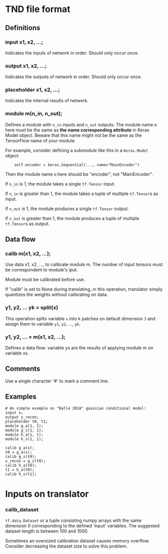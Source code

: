 # TND file format
## Definitions
### input x1, x2, ...;
Indicates the inputs of network in order. Should only occur once.
### output x1, x2, ...;
Indicates the outputs of network in order. Should only occur once.
### placeholder x1, x2, ...;
Indicates the internal results of network. 
### module m(n_in, n_out);
Defines a module with `n_in` inputs and `n_out` outputs. The module name `m` here must be the same as **the name corresponding attribute** in Keras Model object. Beware that this name might not be the same as the TensorFlow name of your module.

For example, consider defining a submodule like this in a `Keras.Model` object:
```
    self.encoder = keras.Sequential(..., name="MainEncoder")
```
Then the module name `m` here should be "encoder", not "MainEncoder".

If `n_in` is 1, the module takes a single `tf.Tensor` input.

If `n_in` is greater than 1, the module takes a tuple of multiple `tf.Tensor`s as input.

If `n_out` is 1, the module produces a single `tf.Tensor` output.

If `n_out` is greater than 1, the module produces a tuple of multiple `tf.Tensor`s as output.



## Data flow
### calib m(x1, x2, ...);
Use data x1, x2, ..., to calibrate module m. The number of input tensors must be correspondent to module's iput.

Module must be calibrated before use.

If "calib" is set to None during translating, in this operation, translator simply quantizes the weights without calibrating on data.

### y1, y2, ... yk = split(x)
This operation splits variable `x` into k patches on default dimension `3` and assign them to variable `y1`, `y2`, ..., `yk`.

### y1, y2, ... = m(x1, x2, ...);
Defines a data flow: variable ys are the results of applying module m on variable xs.


## Comments
Use a single character '#' to mark a comment line.

## Examples
```
# An simple example on "Balle 2018" gaussian conditional model:
input x;
output x_recon;
placeholder t0, t1;
module g_a(1, 1);
module g_s(1, 1);
module h_a(1, 1);
module h_s(1, 1);

calib g_a(x);
t0 = g_a(x);
calib g_s(t0);
x_recon = g_s(t0);
calib h_a(t0);
t1 = h_a(t0);
calib h_s(t1);
```

# Inputs on translator
### calib_dataset
`tf.data.Dataset` or a tuple consisting numpy arrays with the same dimension 0 corresponding to the defined 'input' variables. The suggested dataset length is between 100 and 1000.

Sometimes an oversized calibration dataset causes memory overflow. Consider decreasing the dataset size to solve this problem.